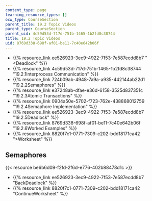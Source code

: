 ```yaml
---
content_type: page
learning_resource_types: []
ocw_type: CourseSection
parent_title: 19.2 Topic Videos
parent_type: CourseSection
parent_uid: 4c59d53d-717d-751b-1465-1b2fd8c38744
title: 19.2 Topic Videos
uid: 8769d338-698f-af01-be11-7c40e642b06f
---
```


*   {{% resource_link ee526923-3ec9-4922-7f53-7e587ecdd8b7 "\<Deadlock" %}}
*   {{% resource_link 4c59d53d-717d-751b-1465-1b2fd8c38744 "19.2.1Interprocess Communication" %}}
*   {{% resource_link 724b09ab-4948-7a9a-a935-442144ab22d1 "19.2.2Semaphores" %}}
*   {{% resource_link e37248ab-dfae-e36d-6158-3525d837351c "19.2.3Atomic Transactions" %}}
*   {{% resource_link 0904a50e-5702-f723-762e-438868012759 "19.2.4Semaphore Implementation" %}}
*   {{% resource_link ee526923-3ec9-4922-7f53-7e587ecdd8b7 "19.2.5Deadlock" %}}
*   {{% resource_link 8769d338-698f-af01-be11-7c40e642b06f "19.2.6Worked Examples" %}}
*   {{% resource_link 8820f7c1-0771-7309-c202-bdd18171ca42 "\>Worksheet" %}}

Semaphores
----------

{{< resource be6b6d09-f2fd-2f6d-e776-402b88478d1c >}}

*   {{% resource_link ee526923-3ec9-4922-7f53-7e587ecdd8b7 "BackDeadlock" %}}
*   {{% resource_link 8820f7c1-0771-7309-c202-bdd18171ca42 "ContinueWorksheet" %}}
